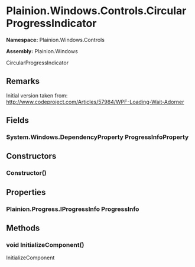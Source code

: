 
# Plainion.Windows.Controls.CircularProgressIndicator

**Namespace:** Plainion.Windows.Controls

**Assembly:** Plainion.Windows

CircularProgressIndicator

## Remarks

Initial version taken from: http://www.codeproject.com/Articles/57984/WPF-Loading-Wait-Adorner


## Fields

### System.Windows.DependencyProperty ProgressInfoProperty


## Constructors

### Constructor()


## Properties

### Plainion.Progress.IProgressInfo ProgressInfo


## Methods

### void InitializeComponent()

InitializeComponent
